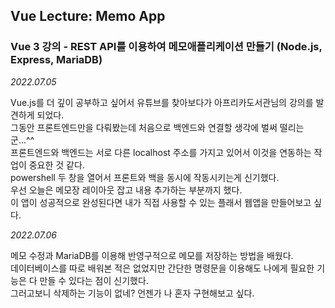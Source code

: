 ## Vue Lecture: Memo App

### Vue 3 강의 - REST API를 이용하여 메모애플리케이션 만들기 (Node.js, Express, MariaDB)  

*2022.07.05*

Vue.js를 더 깊이 공부하고 싶어서 유튜브를 찾아보다가 아프리카도서관님의 강의를 발견하게 되었다.  
그동안 프론트엔드만을 다뤄봤는데 처음으로 백엔드와 연결할 생각에 벌써 떨리는군...^^  
프론트엔드와 백엔드는 서로 다른 localhost 주소를 가지고 있어서 이것을 연동하는 작업이 중요한 것 같다.  
powershell 두 창을 열어서 프론트와 백을 동시에 작동시키는게 신기했다.  
우선 오늘은 메모장 레이아웃 잡고 내용 추가하는 부분까지 했다.  
이 앱이 성공적으로 완성된다면 내가 직접 사용할 수 있는 플래서 웹앱을 만들어보고 싶다.  

*2022.07.06*

메모 수정과 MariaDB를 이용해 반영구적으로 메모를 저장하는 방법을 배웠다.  
데이터베이스를 따로 배워본 적은 없었지만 간단한 명령문을 이용해도 나에게 필요한 기능은 다 만들 수 있다는 점이 신기했다.  
그러고보니 삭제하는 기능이 없네? 언젠가 나 혼자 구현해보고 싶다.
